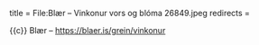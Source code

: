 title = File:Blær – Vinkonur vors og blóma 26849.jpeg
redirects =
>>>>

{{c}} Blær – https://blaer.is/grein/vinkonur